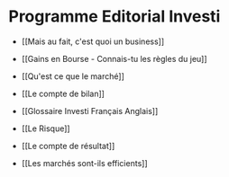 # Programme Editorial Investi

- [[Mais au fait, c'est quoi un business]]
- [[Gains en Bourse - Connais-tu les règles du jeu]]
- [[Qu'est ce que le marché]]
- [[Le compte de bilan]]
- [[Glossaire Investi Français Anglais]]
- [[Le Risque]]
- [[Le compte de résultat]]





- [[Les marchés sont-ils efficients]]